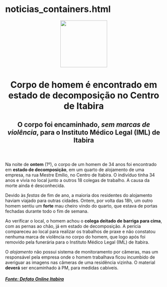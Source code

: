 # noticias_containers.html

<!DOCTYPE html>
<html lang="pt-br">
<head>
    <meta charset="UTF-8">
    <meta name="viewport" content="width=device-width, initial-scale=1.0">
    <title>Meu portal de Notícias</title>
</head>
<body>
<header>
    <img src="defato-logo.webp" alt="" width="150px">
    <h1>Corpo de homem é encontrado em estado de decomposição no Centro de Itabira</h1>
    <h2>O corpo foi encaminhado, <i>sem marcas de violência</i>, para o Instituto Médico Legal (IML) de Itabira</h2>
</header>
<main>
    <article>
    <p>Na noite de <b>ontem</b> (1º), o corpo de um homem de 34 anos foi encontrado em <b>estado de decomposição</b>, em um quarto de alojamento de uma empresa, na rua Mestre Emílio, no Centro de Itabira. O indivíduo tinha 34 anos e vivia no local junto a outros 18 colegas de trabalho. A causa da morte ainda é desconhecida.   
    </p>
    <p>Devido às <i>festas</i> de fim de ano, a maioria dos residentes do alojamento haviam viajado para outras cidades. Ontem, por volta das 18h, um outro homem sentiu um <b>forte</b> mau cheiro vindo do quarto, que estava de portas fechadas durante todo o fim de semana. 
    </p>
    <p>Ao verificar o local, o homem achou o <b>colega deitado de barriga para cima</b>, com as pernas ao chão, já em estado de decomposição. A perícia compareceu ao local para realizar os trabalhos de praxe e não constatou nenhuma marca de violência no corpo do homem, que logo após foi removido pela funerária para o Instituto Médico Legal (IML) de Itabira.
    </p>
    <p>O <i>alojamento</i> não possui sistema de monitoramento por câmeras, mas um responsável pela empresa onde o homem trabalhava ficou incumbido de averiguar as imagens nas câmeras de uma residência vizinha. O material <b>deverá</b> ser encaminhado à PM, para medidas cabíveis.
    </p>
    </article>
</main>
<footer>
    <h4><i><a href="https://defatoonline.com.br/corpo-de-homem-e-encontrado-em-estado-de-decomposicao-no-centro-de-itabira/">Fonte: Defato Online Itabira</a></i></h4>
</footer>
</body>
</html>
